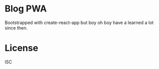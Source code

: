 # Blog PWA

Bootstrapped with create-react-app but boy oh boy have a learned a lot since then.

# License

ISC
